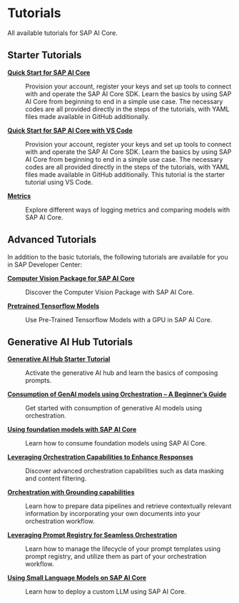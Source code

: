 <!-- loioa5c80a6eb24e42488eb409136b0c0f8c -->

# Tutorials

All available tutorials for SAP AI Core.



<a name="loioa5c80a6eb24e42488eb409136b0c0f8c__section_p5c_rj5_r5b"/>

## Starter Tutorials


<dl>
<dt><b>

[Quick Start for SAP AI Core](https://developers.sap.com/group.ai-core-get-started-basics.html)

</b></dt>
<dd>

Provision your account, register your keys and set up tools to connect with and operate the SAP AI Core SDK. Learn the basics by using SAP AI Core from beginning to end in a simple use case. The necessary codes are all provided directly in the steps of the tutorials, with YAML files made available in GitHub additionally.



</dd><dt><b>

[Quick Start for SAP AI Core with VS Code](https://developers.sap.com/tutorials/ai-core-vs-code-toolkit.html)

</b></dt>
<dd>

Provision your account, register your keys and set up tools to connect with and operate the SAP AI Core SDK. Learn the basics by using SAP AI Core from beginning to end in a simple use case. The necessary codes are all provided directly in the steps of the tutorials, with YAML files made available in GitHub additionally. This tutorial is the starter tutorial using VS Code.



</dd><dt><b>

[Metrics](https://developers.sap.com/tutorials/ai-core-metrics.html)

</b></dt>
<dd>

Explore different ways of logging metrics and comparing models with SAP AI Core.



</dd>
</dl>



<a name="loioa5c80a6eb24e42488eb409136b0c0f8c__section_hfz_mj5_r5b"/>

## Advanced Tutorials

In addition to the basic tutorials, the following tutorials are available for you in SAP Developer Center:


<dl>
<dt><b>

[Computer Vision Package for SAP AI Core](https://developers.sap.com/group.cv-package-basic.html)

</b></dt>
<dd>

Discover the Computer Vision Package with SAP AI Core.



</dd><dt><b>

[Pretrained Tensorflow Models](https://developers.sap.com/tutorials/ai-core-tensorflow-byod.html)

</b></dt>
<dd>

Use Pre-Trained Tensorflow Models with a GPU in SAP AI Core.



</dd>
</dl>



<a name="loioa5c80a6eb24e42488eb409136b0c0f8c__section_ekr_pvy_3zb"/>

## Generative AI Hub Tutorials


<dl>
<dt><b>

[Generative AI Hub Starter Tutorial](https://developers.sap.com/tutorials/ai-core-generative-ai.html)

</b></dt>
<dd>

Activate the generative AI hub and learn the basics of composing prompts.



</dd>
</dl>


<dl>
<dt><b>

[Consumption of GenAI models using Orchestration – A Beginner’s Guide](https://developers.sap.com/tutorials/ai-core-orchestration-consumption.html)

</b></dt>
<dd>

Get started with consumption of generative AI models using orchestration.



</dd>
</dl>


<dl>
<dt><b>

[Using foundation models with SAP AI Core](https://developers.sap.com/tutorials/ai-core-consumption-llm.html)

</b></dt>
<dd>

Learn how to consume foundation models using SAP AI Core.



</dd>
</dl>


<dl>
<dt><b>

[Leveraging Orchestration Capabilities to Enhance Responses](https://developers.sap.com/tutorials/ai-core-orchestration-consumption-opt.html)

</b></dt>
<dd>

Discover advanced orchestration capabilities such as data masking and content filtering.



</dd>
</dl>


<dl>
<dt><b>

[Orchestration with Grounding capabilities](https://developers.sap.com/tutorials/ai-core-orchestration-grounding.html)

</b></dt>
<dd>

Learn how to prepare data pipelines and retrieve contextually relevant information by incorporating your own documents into your orchestration workflow.



</dd>
</dl>


<dl>
<dt><b>

[Leveraging Prompt Registry for Seamless Orchestration](https://developers.sap.com/tutorials/ai-core-genaibub-prompt-registry.html)

</b></dt>
<dd>

Learn how to manage the lifecycle of your prompt templates using prompt registry, and utilize them as part of your orchestration workflow.



</dd>
</dl>


<dl>
<dt><b>

[Using Small Language Models on SAP AI Core](https://developers.sap.com/tutorials/ai-core-custom-slm.html)

</b></dt>
<dd>

Learn how to deploy a custom LLM using SAP AI Core.



</dd>
</dl>

